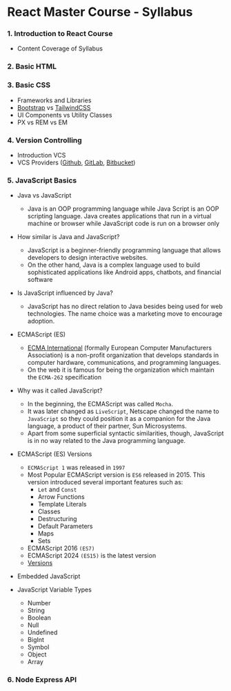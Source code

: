 # React Master Course - Syllabus

### 1. Introduction to React Course

- Content Coverage of Syllabus

### 2. Basic HTML

### 3. Basic CSS

- Frameworks and Libraries
- [Bootstrap](https://getbootstrap.com/) vs [TailwindCSS](https://tailwindcss.com/)
- UI Components vs Utility Classes
- PX vs REM vs EM

### 4. Version Controlling

- Introduction VCS
- VCS Providers ([Github](https://github.com), [GitLab](https://gitlab.com), [Bitbucket](https://bitbucket.com))

### 5. JavaScript Basics

- Java vs JavaScript
  - Java is an OOP programming language while Java Script is an OOP scripting language. Java creates applications that run in a virtual machine or browser while JavaScript code is run on a browser only
- How similar is Java and JavaScript?
  - JavaScript is a beginner-friendly programming language that allows developers to design interactive websites.
  - On the other hand, Java is a complex language used to build sophisticated applications like Android apps, chatbots, and financial software
- Is JavaScript influenced by Java?
  - JavaScript has no direct relation to Java besides being used for web technologies. The name choice was a marketing move to encourage adoption.
- ECMAScript (ES)
  - [ECMA International](https://ecma-international.org/) (formally European Computer Manufacturers Association) is a non-profit organization that develops standards in computer hardware, communications, and programming languages.
  - On the web it is famous for being the organization which maintain the `ECMA-262` specification
- Why was it called JavaScript?
  - In the beginning, the ECMAScript was called `Mocha`.
  - It was later changed as `LiveScript`, Netscape changed the name to `JavaScript` so they could position it as a companion for the Java language, a product of their partner, Sun Microsystems.
  - Apart from some superficial syntactic similarities, though, JavaScript is in no way related to the Java programming language.
- ECMAScript (ES) Versions

  - `ECMAScript 1` was released in `1997`
  - Most Popular ECMAScript version is `ES6` released in 2015. This version introduced several important features such as:
    - `Let` and `Const`
    - Arrow Functions
    - Template Literals
    - Classes
    - Destructuring
    - Default Parameters
    - Maps
    - Sets
  - ECMAScript 2016 `(ES7)`
  - ECMAScript 2024 `(ES15)` is the latest version
  - [Versions](https://webreference.com/javascript/basics/versions/)

- Embedded JavaScript

- JavaScript Variable Types
  - Number
  - String
  - Boolean
  - Null
  - Undefined
  - BigInt
  - Symbol
  - Object
  - Array

### 6. Node Express API

